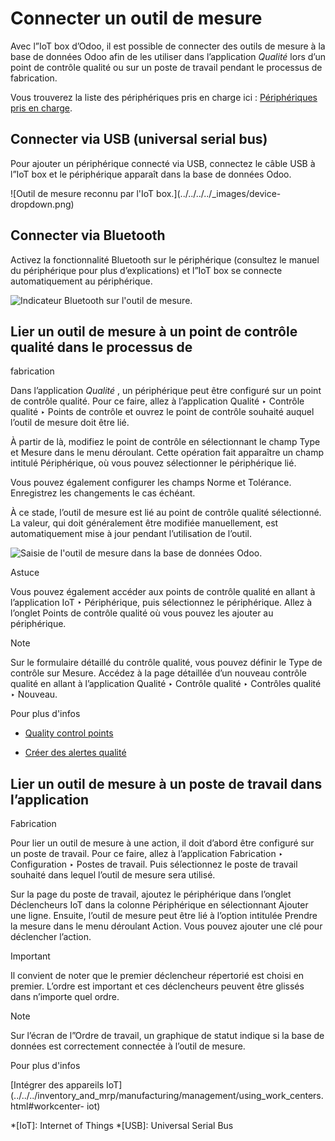 # Connecter un outil de mesure

Avec l”IoT box d’Odoo, il est possible de connecter des outils de mesure à la
base de données Odoo afin de les utiliser dans l’application _Qualité_ lors
d’un point de contrôle qualité ou sur un poste de travail pendant le processus
de fabrication.

Vous trouverez la liste des périphériques pris en charge ici : [Périphériques
pris en charge](https://www.odoo.com/page/iot-hardware).

## Connecter via USB (universal serial bus)

Pour ajouter un périphérique connecté via USB, connectez le câble USB à l”IoT
box et le périphérique apparaît dans la base de données Odoo.

![Outil de mesure reconnu par l'IoT box.](../../../../_images/device-
dropdown.png)

## Connecter via Bluetooth

Activez la fonctionnalité Bluetooth sur le périphérique (consultez le manuel
du périphérique pour plus d’explications) et l”IoT box se connecte
automatiquement au périphérique.

![Indicateur Bluetooth sur l'outil de
mesure.](../../../../_images/measurement-tool.jpeg)

## Lier un outil de mesure à un point de contrôle qualité dans le processus de
fabrication

Dans l’application _Qualité_ , un périphérique peut être configuré sur un
point de contrôle qualité. Pour ce faire, allez à l’application Qualité ‣
Contrôle qualité ‣ Points de contrôle et ouvrez le point de contrôle souhaité
auquel l’outil de mesure doit être lié.

À partir de là, modifiez le point de contrôle en sélectionnant le champ Type
et Mesure dans le menu déroulant. Cette opération fait apparaître un champ
intitulé Périphérique, où vous pouvez sélectionner le périphérique lié.

Vous pouvez également configurer les champs Norme et Tolérance. Enregistrez
les changements le cas échéant.

À ce stade, l’outil de mesure est lié au point de contrôle qualité
sélectionné. La valeur, qui doit généralement être modifiée manuellement, est
automatiquement mise à jour pendant l’utilisation de l’outil.

![Saisie de l'outil de mesure dans la base de données
Odoo.](../../../../_images/measurement-control-point.png)

Astuce

Vous pouvez également accéder aux points de contrôle qualité en allant à
l’application IoT ‣ Périphérique, puis sélectionnez le périphérique. Allez à
l’onglet Points de contrôle qualité où vous pouvez les ajouter au
périphérique.

Note

Sur le formulaire détaillé du contrôle qualité, vous pouvez définir le Type de
contrôle sur Mesure. Accédez à la page détaillée d’un nouveau contrôle qualité
en allant à l’application Qualité ‣ Contrôle qualité ‣ Contrôles qualité ‣
Nouveau.

Pour plus d'infos

  * [Quality control points](../../../inventory_and_mrp/quality/quality_management/quality_control_points.html)

  * [Créer des alertes qualité](../../../inventory_and_mrp/quality/quality_management/quality_alerts.html)

## Lier un outil de mesure à un poste de travail dans l’application
Fabrication

Pour lier un outil de mesure à une action, il doit d’abord être configuré sur
un poste de travail. Pour ce faire, allez à l’application Fabrication ‣
Configuration ‣ Postes de travail. Puis sélectionnez le poste de travail
souhaité dans lequel l’outil de mesure sera utilisé.

Sur la page du poste de travail, ajoutez le périphérique dans l’onglet
Déclencheurs IoT dans la colonne Périphérique en sélectionnant Ajouter une
ligne. Ensuite, l’outil de mesure peut être lié à l’option intitulée Prendre
la mesure dans le menu déroulant Action. Vous pouvez ajouter une clé pour
déclencher l’action.

Important

Il convient de noter que le premier déclencheur répertorié est choisi en
premier. L’ordre est important et ces déclencheurs peuvent être glissés dans
n’importe quel ordre.

Note

Sur l’écran de l”Ordre de travail, un graphique de statut indique si la base
de données est correctement connectée à l’outil de mesure.

Pour plus d'infos

[Intégrer des appareils
IoT](../../../inventory_and_mrp/manufacturing/management/using_work_centers.html#workcenter-
iot)

  *[IoT]: Internet of Things
  *[USB]: Universal Serial Bus


